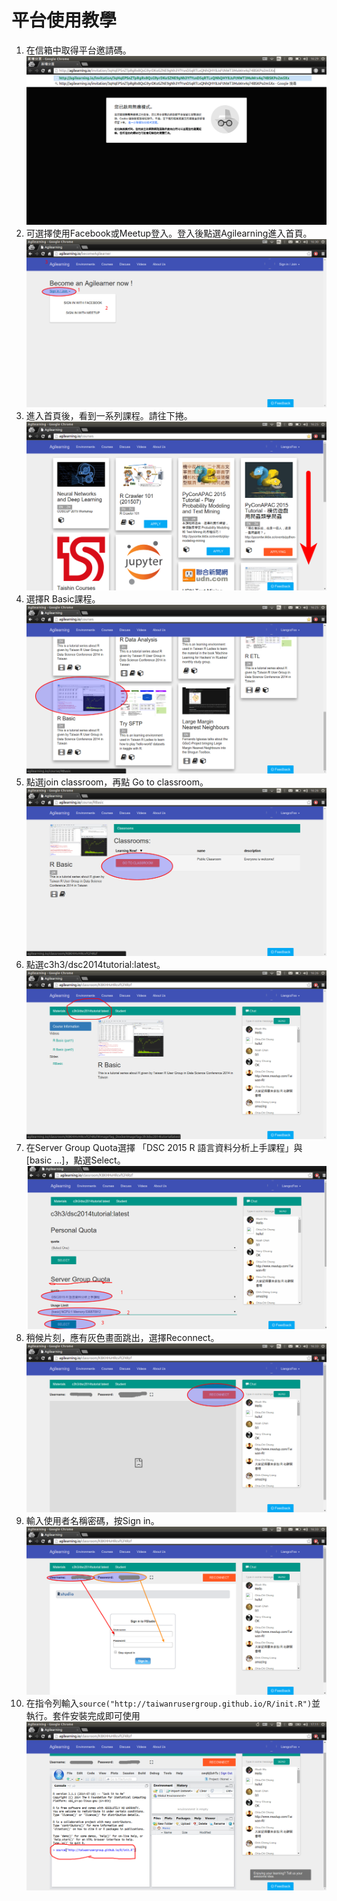 # 平台使用教學



1. 在信箱中取得平台邀請碼。 ![step1](/invitation_url.png)
1. 可選擇使用Facebook或Meetup登入。登入後點選Agilearning進入首頁。  ![](/become_agilearner.png)
1. 進入首頁後，看到一系列課程。請往下捲。 ![](/home_page.png)
1. 選擇R Basic課程。![](/choose_rbasic.png)
1. 點選join classroom，再點 Go to classroom。![](/join_class.png)
1. 點選c3h3/dsc2014tutorial:latest。![](/click_nav_tab.png)
1. 在Server Group Quota選擇 「DSC 2015 R 語言資料分析上手課程」與[basic ...]，點選Select。![](/choose_server_quota.png)
1. 稍候片刻，應有灰色畫面跳出，選擇Reconnect。![](/reconnect.png)
1. 輸入使用者名稱密碼，按Sign in。![](/enter_pwd.png)
1. 在指令列輸入`source("http://taiwanrusergroup.github.io/R/init.R")`並執行。套件安裝完成即可使用![](/install_package.png)
